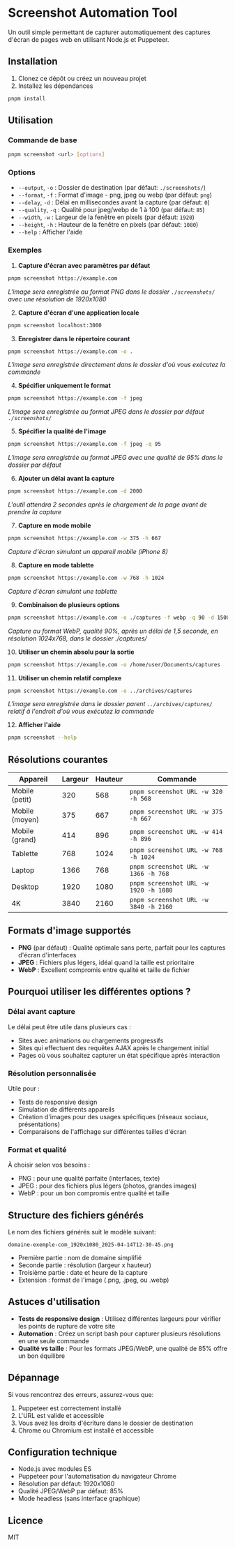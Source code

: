 # Screenshot Automation Tool

Un outil simple permettant de capturer automatiquement des captures d'écran de pages web en utilisant Node.js et Puppeteer.

## Installation

1. Clonez ce dépôt ou créez un nouveau projet
2. Installez les dépendances

```bash
pnpm install
```

## Utilisation

### Commande de base

```bash
pnpm screenshot <url> [options]
```

### Options

- `--output`, `-o` : Dossier de destination (par défaut: `./screenshots/`)
- `--format`, `-f` : Format d'image - png, jpeg ou webp (par défaut: `png`)
- `--delay`, `-d` : Délai en millisecondes avant la capture (par défaut: `0`)
- `--quality`, `-q` : Qualité pour jpeg/webp de 1 à 100 (par défaut: `85`)
- `--width`, `-w` : Largeur de la fenêtre en pixels (par défaut: `1920`)
- `--height`, `-h` : Hauteur de la fenêtre en pixels (par défaut: `1080`)
- `--help` : Afficher l'aide

### Exemples

1. **Capture d'écran avec paramètres par défaut**

```bash
pnpm screenshot https://example.com
```
*L'image sera enregistrée au format PNG dans le dossier `./screenshots/` avec une résolution de 1920x1080*

2. **Capture d'écran d'une application locale**

```bash
pnpm screenshot localhost:3000
```

3. **Enregistrer dans le répertoire courant**

```bash
pnpm screenshot https://example.com -o .
```
*L'image sera enregistrée directement dans le dossier d'où vous exécutez la commande*

4. **Spécifier uniquement le format**

```bash
pnpm screenshot https://example.com -f jpeg
```
*L'image sera enregistrée au format JPEG dans le dossier par défaut `./screenshots/`*

5. **Spécifier la qualité de l'image**

```bash
pnpm screenshot https://example.com -f jpeg -q 95
```
*L'image sera enregistrée au format JPEG avec une qualité de 95% dans le dossier par défaut*

6. **Ajouter un délai avant la capture**

```bash
pnpm screenshot https://example.com -d 2000
```
*L'outil attendra 2 secondes après le chargement de la page avant de prendre la capture*

7. **Capture en mode mobile**

```bash
pnpm screenshot https://example.com -w 375 -h 667
```
*Capture d'écran simulant un appareil mobile (iPhone 8)*

8. **Capture en mode tablette**

```bash
pnpm screenshot https://example.com -w 768 -h 1024
```
*Capture d'écran simulant une tablette*

9. **Combinaison de plusieurs options**

```bash
pnpm screenshot https://example.com -o ./captures -f webp -q 90 -d 1500 -w 1024 -h 768
```
*Capture au format WebP, qualité 90%, après un délai de 1,5 seconde, en résolution 1024x768, dans le dossier ./captures/*

10. **Utiliser un chemin absolu pour la sortie**

```bash
pnpm screenshot https://example.com -o /home/user/Documents/captures
```

11. **Utiliser un chemin relatif complexe**

```bash
pnpm screenshot https://example.com -o ../archives/captures
```
*L'image sera enregistrée dans le dossier parent `../archives/captures/` relatif à l'endroit d'où vous exécutez la commande*

12. **Afficher l'aide**

```bash
pnpm screenshot --help
```

## Résolutions courantes

| Appareil         | Largeur | Hauteur | Commande                                       |
|------------------|---------|---------|------------------------------------------------|
| Mobile (petit)   | 320     | 568     | `pnpm screenshot URL -w 320 -h 568`            |
| Mobile (moyen)   | 375     | 667     | `pnpm screenshot URL -w 375 -h 667`            |
| Mobile (grand)   | 414     | 896     | `pnpm screenshot URL -w 414 -h 896`            |
| Tablette         | 768     | 1024    | `pnpm screenshot URL -w 768 -h 1024`           |
| Laptop           | 1366    | 768     | `pnpm screenshot URL -w 1366 -h 768`           |
| Desktop          | 1920    | 1080    | `pnpm screenshot URL -w 1920 -h 1080`          |
| 4K               | 3840    | 2160    | `pnpm screenshot URL -w 3840 -h 2160`          |

## Formats d'image supportés

- **PNG** (par défaut) : Qualité optimale sans perte, parfait pour les captures d'écran d'interfaces
- **JPEG** : Fichiers plus légers, idéal quand la taille est prioritaire
- **WebP** : Excellent compromis entre qualité et taille de fichier

## Pourquoi utiliser les différentes options ?

### Délai avant capture
Le délai peut être utile dans plusieurs cas :
- Sites avec animations ou chargements progressifs
- Sites qui effectuent des requêtes AJAX après le chargement initial
- Pages où vous souhaitez capturer un état spécifique après interaction

### Résolution personnalisée
Utile pour :
- Tests de responsive design
- Simulation de différents appareils
- Création d'images pour des usages spécifiques (réseaux sociaux, présentations)
- Comparaisons de l'affichage sur différentes tailles d'écran

### Format et qualité
À choisir selon vos besoins :
- PNG : pour une qualité parfaite (interfaces, texte)
- JPEG : pour des fichiers plus légers (photos, grandes images)
- WebP : pour un bon compromis entre qualité et taille

## Structure des fichiers générés

Le nom des fichiers générés suit le modèle suivant:
```
domaine-exemple-com_1920x1080_2025-04-14T12-30-45.png
```

- Première partie : nom de domaine simplifié
- Seconde partie : résolution (largeur x hauteur)
- Troisième partie : date et heure de la capture
- Extension : format de l'image (.png, .jpeg, ou .webp)

## Astuces d'utilisation

- **Tests de responsive design** : Utilisez différentes largeurs pour vérifier les points de rupture de votre site
- **Automation** : Créez un script bash pour capturer plusieurs résolutions en une seule commande
- **Qualité vs taille** : Pour les formats JPEG/WebP, une qualité de 85% offre un bon équilibre

## Dépannage

Si vous rencontrez des erreurs, assurez-vous que:

1. Puppeteer est correctement installé
2. L'URL est valide et accessible
3. Vous avez les droits d'écriture dans le dossier de destination
4. Chrome ou Chromium est installé et accessible

## Configuration technique

- Node.js avec modules ES
- Puppeteer pour l'automatisation du navigateur Chrome
- Résolution par défaut: 1920x1080
- Qualité JPEG/WebP par défaut: 85%
- Mode headless (sans interface graphique)

## Licence

MIT